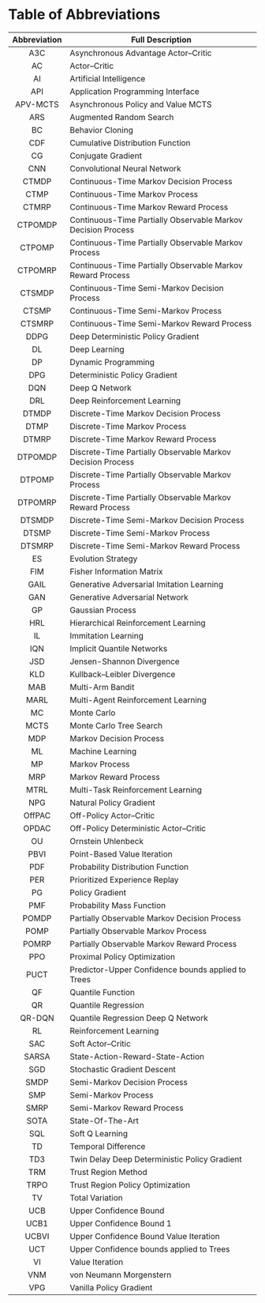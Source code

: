 # Table of Abbreviations

| Abbreviation | Full Description |
| :---: | --- |
| A3C | Asynchronous Advantage Actor–Critic |
| AC | Actor–Critic |
| AI | Artificial Intelligence |
| API | Application Programming Interface |
| APV-MCTS | Asynchronous Policy and Value MCTS |
| ARS | Augmented Random Search |
| BC | Behavior Cloning |
| CDF | Cumulative Distribution Function |
| CG | Conjugate Gradient |
| CNN | Convolutional Neural Network |
| CTMDP | Continuous-Time Markov Decision Process |
| CTMP | Continuous-Time Markov Process |
| CTMRP | Continuous-Time Markov Reward Process |
| CTPOMDP | Continuous-Time Partially Observable Markov Decision Process |
| CTPOMP | Continuous-Time Partially Observable Markov Process |
| CTPOMRP | Continuous-Time Partially Observable Markov Reward Process |
| CTSMDP | Continuous-Time Semi-Markov Decision Process |
| CTSMP | Continuous-Time Semi-Markov Process |
| CTSMRP | Continuous-Time Semi-Markov Reward Process |
| DDPG | Deep Deterministic Policy Gradient |
| DL | Deep Learning |
| DP | Dynamic Programming |
| DPG | Deterministic Policy Gradient |
| DQN | Deep Q Network |
| DRL | Deep Reinforcement Learning |
| DTMDP | Discrete-Time Markov Decision Process |
| DTMP | Discrete-Time Markov Process |
| DTMRP | Discrete-Time Markov Reward Process |
| DTPOMDP | Discrete-Time Partially Observable Markov Decision Process |
| DTPOMP | Discrete-Time Partially Observable Markov Process |
| DTPOMRP | Discrete-Time Partially Observable Markov Reward Process |
| DTSMDP | Discrete-Time Semi-Markov Decision Process |
| DTSMP | Discrete-Time Semi-Markov Process |
| DTSMRP | Discrete-Time Semi-Markov Reward Process |
| ES | Evolution Strategy |
| FIM | Fisher Information Matrix |
| GAIL | Generative Adversarial Imitation Learning |
| GAN | Generative Adversarial Network |
| GP | Gaussian Process |
| HRL | Hierarchical Reinforcement Learning |
| IL | Immitation Learning |
| IQN | Implicit Quantile Networks |
| JSD | Jensen-Shannon Divergence |
| KLD | Kullback–Leibler Divergence |
| MAB | Multi-Arm Bandit |
| MARL | Multi-Agent Reinforcement Learning |
| MC | Monte Carlo |
| MCTS | Monte Carlo Tree Search |
| MDP | Markov Decision Process |
| ML | Machine Learning |
| MP | Markov Process |
| MRP | Markov Reward Process |
| MTRL | Multi-Task Reinforcement Learning |
| NPG | Natural Policy Gradient |
| OffPAC | Off-Policy Actor–Critic |
| OPDAC | Off-Policy Deterministic Actor–Critic |
| OU | Ornstein Uhlenbeck |
| PBVI | Point-Based Value Iteration |
| PDF | Probability Distribution Function |
| PER | Prioritized Experience Replay |
| PG | Policy Gradient |
| PMF | Probability Mass Function |
| POMDP | Partially Observable Markov Decision Process |
| POMP | Partially Observable Markov Process |
| POMRP | Partially Observable Markov Reward Process |
| PPO | Proximal Policy Optimization |
| PUCT | Predictor-Upper Confidence bounds applied to Trees |
| QF | Quantile Function |
| QR | Quantile Regression |
| QR-DQN | Quantile Regression Deep Q Network |
| RL | Reinforcement Learning |
| SAC | Soft Actor–Critic |
| SARSA | State-Action-Reward-State-Action |
| SGD | Stochastic Gradient Descent  |
| SMDP | Semi-Markov Decision Process |
| SMP | Semi-Markov Process |
| SMRP | Semi-Markov Reward Process |
| SOTA | State-Of-The-Art |
| SQL | Soft Q Learning |
| TD | Temporal Difference |
| TD3 | Twin Delay Deep Deterministic Policy Gradient |
| TRM | Trust Region Method |
| TRPO | Trust Region Policy Optimization |
| TV | Total Variation |
| UCB | Upper Confidence Bound |
| UCB1 | Upper Confidence Bound 1 |
| UCBVI | Upper Confidence Bound Value Iteration |
| UCT | Upper Confidence bounds applied to Trees |
| VI | Value Iteration |
| VNM | von Neumann Morgenstern |
| VPG | Vanilla Policy Gradient |